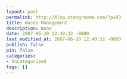 ```yaml
---
layout: post
permalink: http://blog.stangroome.com/?p=93
title: Waste Management
description: None
date: 2007-06-20 12:40:32 -0000
last_modified_at: 2007-06-20 12:40:32 -0000
publish: false
pin: false
categories:
- Uncategorized
tags: []
---
```

<![CDATA[

The script in [my last post](http://www.codeassassin.com/blog/PermaLink,guid,d6ff9a43-6439-4acf-af45-12ee3089cf7d.aspx) for removing old files from the temporary folder is only necessary because so many applications don't clean up after themselves. Hopefully, if the applications you are developing are doing the right thing they will be using in memory streams where ever possible. Only write to disk when absolutely necessary, creating random temporary files in the environment temp folder, not program folders with restricted access to non-admin users:

string myTempFile = System.IO.Path.GetTempFileName();  
  
However, remembering to track and delete these files when you are finished requires more effort and is often ignored, creating the ever growing temp folder problem. There is a lesser known class in the framework that can help you though:

var myTempColl = new System.CodeDom.Compiler.TempFileCollection();  
string myTempImageFile = myTempColl.AddExtension("png");  
  
Excuse the C# 3.0 syntax in the last snippet, I hate the redundancy of repeating long type names, especially on the same line. When you have finished using all the temp files you created with the TempFileCollection, you can dispose it explicitly, automatically deleting the files, or if you're really lazy, let the GC take care of it.

myTempColl.Dispose();

]]>
